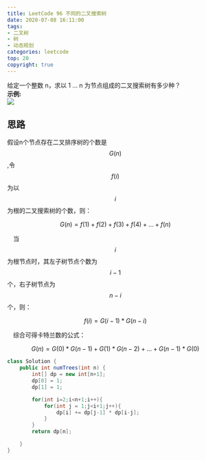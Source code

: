 ```yaml
---
title: LeetCode 96 不同的二叉搜索树
date: 2020-07-08 16:11:00
tags:
- 二叉树
- 树
- 动态规划
categories: leetcode
top: 20
copyright: true
---
```

给定一个整数 n，求以 1 ... n 为节点组成的二叉搜索树有多少种？  
**示例:**   
![](https://bwtpicturehouse.oss-cn-shanghai.aliyuncs.com/img/example.PNG)

## 思路

假设n个节点存在二叉排序树的个数是$$G(n)$$,令$$f(i)$$为以$$i$$为根的二叉搜索树的个数，则：  

$$G(n) = f(1)+f(2)+f(3)+f(4)+...+f(n)$$  

&emsp;当$$i$$为根节点时，其左子树节点个数为$$i-1$$个，右子树节点为$$n-i$$个，则：

$$f(i) = G(i-1)*G(n-i)$$

&emsp;综合可得卡特兰数的公式：  

$$G(n) = G(0)*G(n-1) + G(1)*G(n-2)+...+G(n-1)*G(0)$$

```java
class Solution {
    public int numTrees(int n) {
        int[] dp = new int[n+1];
        dp[0] = 1;
        dp[1] = 1;

        for(int i=2;i<n+1;i++){
            for(int j = 1;j<i+1;j++){
                dp[i] += dp[j-1] * dp[i-j];
            }
        }
        return dp[n];

    }
}
```